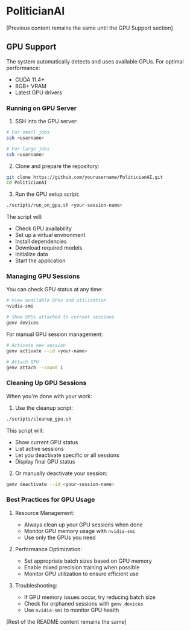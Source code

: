 # PoliticianAI

[Previous content remains the same until the GPU Support section]

## GPU Support

The system automatically detects and uses available GPUs. For optimal performance:
- CUDA 11.4+
- 8GB+ VRAM
- Latest GPU drivers

### Running on GPU Server

1. SSH into the GPU server:
```bash
# For small jobs
ssh <username>

# For large jobs
ssh <username>
```

2. Clone and prepare the repository:
```bash
git clone https://github.com/yourusername/PoliticianAI.git
cd PoliticianAI
```

3. Run the GPU setup script:
```bash
./scripts/run_on_gpu.sh <your-session-name>
```

The script will:
- Check GPU availability
- Set up a virtual environment
- Install dependencies
- Download required models
- Initialize data
- Start the application

### Managing GPU Sessions

You can check GPU status at any time:
```bash
# View available GPUs and utilization
nvidia-smi

# Show GPUs attached to current sessions
genv devices
```

For manual GPU session management:
```bash
# Activate new session
genv activate --id <your-name>

# Attach GPU
genv attach --count 1
```

### Cleaning Up GPU Sessions

When you're done with your work:

1. Use the cleanup script:
```bash
./scripts/cleanup_gpu.sh
```
This script will:
- Show current GPU status
- List active sessions
- Let you deactivate specific or all sessions
- Display final GPU status

2. Or manually deactivate your session:
```bash
genv deactivate --id <your-session-name>
```

### Best Practices for GPU Usage

1. Resource Management:
   - Always clean up your GPU sessions when done
   - Monitor GPU memory usage with `nvidia-smi`
   - Use only the GPUs you need

2. Performance Optimization:
   - Set appropriate batch sizes based on GPU memory
   - Enable mixed precision training when possible
   - Monitor GPU utilization to ensure efficient use

3. Troubleshooting:
   - If GPU memory issues occur, try reducing batch size
   - Check for orphaned sessions with `genv devices`
   - Use `nvidia-smi` to monitor GPU health

[Rest of the README content remains the same]
